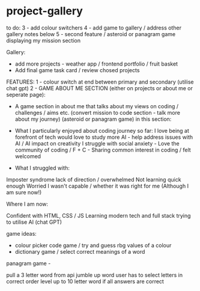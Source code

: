# project-gallery

to do:
3 - add colour switchers
4 - add game to gallery / address other gallery notes below
5 - second feature / asteroid or panagram game displaying my mission section

Gallery:
- add more projects - weather app / frontend portfolio / fruit basket
- Add final game task card / review chosed projects

FEATURES:
1 - colour switch at end between primary and secondary (utilise chat gpt)
2 - GAME ABOUT ME SECTION (either on projects or about me or seperate page):
- A game section in about me that talks about my views on coding / challenges / aims etc. (convert mission to code section - talk more about my journey) (asteroid or panagram game) in this section:
- What I particularly enjoyed about coding journey so far:
I love being at forefront of tech
would love to study more AI - help address issues with AI / AI impact on creativity
I struggle with social anxiety - Love the community of coding / F + C - Sharing common interest in coding / felt welcomed

- What I struggled with:

Imposter syndrome
lack of direction / overwhelmed
Not learning quick enough
Worried I wasn't capable / whether it was right for me (Although I am sure now!)

Where I am now:

Confident with HTML, CSS / JS
Learning modern tech and full stack
trying to utilise AI (chat GPT)



game ideas:
- colour picker code game / try and guess rbg values of a colour
- dictionary game / select correct meanings of a word

panagram game - 

pull a 3 letter word from api 
jumble up word
user has to select letters in correct order
level up to 10 letter word if all answers are correct


